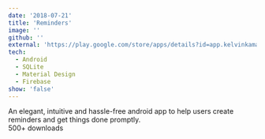 ```yaml
---
date: '2018-07-21'
title: 'Reminders'
image: ''
github: ''
external: 'https://play.google.com/store/apps/details?id=app.kelvinkamau.reminders'
tech:
  - Android
  - SQLite
  - Material Design
  - Firebase
show: 'false'
---
```


An elegant, intuitive and hassle-free android app to help users create reminders and get things done promptly.<br>500+ downloads
